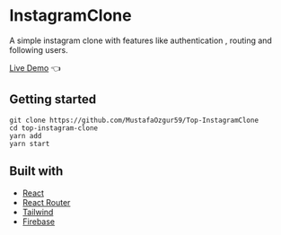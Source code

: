 # InstagramClone

A simple instagram clone with features like authentication , routing and following users.

[Live Demo](https://top-instagram-clone-czf2zru74-dfaunm-gmailcom.vercel.app/login) :point_left:

## Getting started

```
git clone https://github.com/MustafaOzgur59/Top-InstagramClone
cd top-instagram-clone
yarn add
yarn start
```

## Built with

- [React](https://reactjs.org/)
- [React Router](https://reactrouter.com/)
- [Tailwind](https://tailwindcss.com/)
- [Firebase](https://firebase.google.com/)
